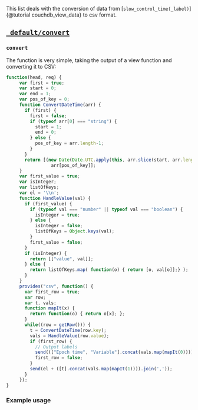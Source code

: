 This list deals with the conversion of data from
[`slow_control_time(_label)`]{@tutorial couchdb_view_data} to csv format.

## [`_default/convert`](https://github.com/nEDM-TUM/nEDM-Interface/blob/master/_default_data/convert.json)

### `convert`

The function is very simple, taking the output of a view function and converting it to CSV:

```javascript
function(head, req) {
     var first = true;
     var start = 0;
     var end = 1;
     var pos_of_key = 0;
     function ConvertDateTime(arr) {
       if (first) {
         first = false;
         if (typeof arr[0] === "string") {
           start = 1;
           end = 0;
         } else {
           pos_of_key = arr.length-1;
         }
       }
       return [(new Date(Date.UTC.apply(this, arr.slice(start, arr.length-end)))).getTime()/1000,
                 arr[pos_of_key]];
     }
     var first_value = true;
     var isInteger;
     var listOfKeys;
     var el = '\\n';
     function HandleValue(val) {
       if (first_value) {
         if (typeof val === "number" || typeof val === "boolean") {
           isInteger = true;
         } else {
           isInteger = false;
           listOfKeys = Object.keys(val);
         }
         first_value = false;
       }
       if (isInteger) {
         return [["value", val]];
       } else {
         return listOfKeys.map( function(o) { return [o, val[o]];} );
       }
     }
     provides("csv", function() {
       var first_row = true;
       var row;
       var t, vals;
       function mapIt(x) {
         return function(o) { return o[x]; };
       }
       while((row = getRow())) {
         t = ConvertDateTime(row.key);
         vals = HandleValue(row.value);
         if (first_row) {
           // Output labels
           send((["Epoch time", "Variable"].concat(vals.map(mapIt(0)))).join(','));
           first_row = false;
         }
         send(el + ([t].concat(vals.map(mapIt(1)))).join(','));
       }
     });
}
```

### Example usage

<script src="https://gist.github.com/mgmarino/9a0b2393f097cb422ff9.js"></script>

